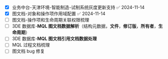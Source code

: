 - [x] 业务中台-天津环境-智能制造-试制系统灰度更新支持 ✅ 2024-11-14
- [x] 图文档-对象和操作项作用域配置 ✅ 2024-11-14
- [ ] 图文档-操作项和生命周期关联权限梳理
- [ ] 3DE 数据库-**MQL 图文档数据解析**（结构元数据，**文件**，**修订版**，**所有者**，**生命周期**）
- [ ] 3DE 数据库-**MQL 图文档引用文档数据处理**
- [ ] MQL 过程文档梳理
- [ ] 图文档 bug 修复